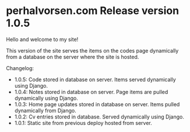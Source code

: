# perhalvorsen.com Release version 1.0.5

Hello and welcome to my site!

This version of the site serves the items on the codes page dynamically from
 a database on the server where the site is hosted.

Changelog:
- 1.0.5: Code stored in database on server. Items served dynamically using Django.
- 1.0.4: Notes stored in database on server. Page items are pulled dynamically using Django.
- 1.0.3: Home page updates stored in database on server. Items pulled dynamically from Django.
- 1.0.2: Cv entries stored in database. Served dynamically using Django.
- 1.0.1: Static site from previous deploy hosted from server.
 
